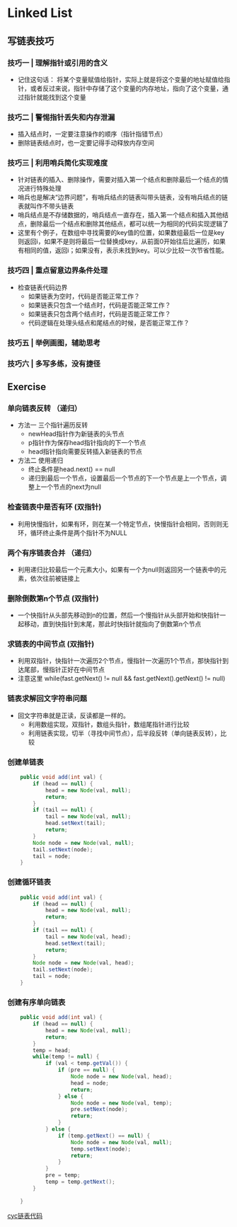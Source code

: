 # Linked List

## 写链表技巧

### 技巧一 | 理解指针或引用的含义

+ 记住这句话： 将某个变量赋值给指针，实际上就是将这个变量的地址赋值给指针，或者反过来说，指针中存储了这个变量的内存地址，指向了这个变量，通过指针就能找到这个变量

### 技巧二 | 警惕指针丢失和内存泄漏

+ 插入结点时，一定要注意操作的顺序（指针指错节点）
+ 删除链表结点时，也一定要记得手动释放内存空间

### 技巧三 | 利用哨兵简化实现难度

+ 针对链表的插入、删除操作，需要对插入第一个结点和删除最后一个结点的情况进行特殊处理
+ 哨兵也是解决“边界问题”，有哨兵结点的链表叫带头链表，没有哨兵结点的链表就叫作不带头链表
+ 哨兵结点是不存储数据的，哨兵结点一直存在，插入第一个结点和插入其他结点，删除最后一个结点和删除其他结点，都可以统一为相同的代码实现逻辑了
+ 这里有个例子，在数组中寻找需要的key值的位置，如果数组最后一位是key则返回i，如果不是则将最后一位替换成key，从前面0开始往后比遍历，如果有相同的值，返回i；如果没有，表示未找到key。可以少比较一次节省性能。

### 技巧四 | 重点留意边界条件处理

+ 检查链表代码边界
    + 如果链表为空时，代码是否能正常工作？
    + 如果链表只包含一个结点时，代码是否能正常工作？
    + 如果链表只包含两个结点时，代码是否能正常工作？
    + 代码逻辑在处理头结点和尾结点的时候，是否能正常工作？

### 技巧五 | 举例画图，辅助思考

### 技巧六 | 多写多练，没有捷径

## Exercise

### 单向链表反转 （递归）

+ 方法一 三个指针遍历反转
	+ newHead指针作为新链表的头节点
	+ p指针作为保存head指针指向的下一个节点
	+ head指针指向需要反转插入新链表的节点
+ 方法二 使用递归
	+ 终止条件是head.next() == null
	+ 递归到最后一个节点，设置最后一个节点的下一个节点是上一个节点，调整上一个节点的next为null

### 检查链表中是否有环 (双指针)

+ 利用快慢指针，如果有环，则在某一个特定节点，快慢指针会相同，否则则无环，循环终止条件是两个指针不为NULL

### 两个有序链表合并 （递归）

+ 利用递归比较最后一个元素大小，如果有一个为null则返回另一个链表中的元素，依次往前被链接上

### 删除倒数第n个节点 (双指针)

+ 一个快指针从头部先移动到n的位置，然后一个慢指针从头部开始和快指针一起移动，直到快指针到末尾，那此时快指针就指向了倒数第n个节点

### 求链表的中间节点 (双指针)

+ 利用双指针，快指针一次遍历2个节点，慢指针一次遍历1个节点，那快指针到达尾部，慢指针正好在中间节点
+ 注意这里 while(fast.getNext() != null && fast.getNext().getNext() != null) 

### 链表求解回文字符串问题

+ 回文字符串就是正读，反读都是一样的。
	+ 利用数组实现，双指针，数组头指针，数组尾指针进行比较
	+ 利用链表实现，切半（寻找中间节点），后半段反转（单向链表反转），比较

### 创建单链表

```java
	public void add(int val) {
        if (head == null) {
            head = new Node(val, null);
            return;
        }
        if (tail == null) {
            tail = new Node(val, null);
            head.setNext(tail);
            return;
        }
        Node node = new Node(val, null);
        tail.setNext(node);
        tail = node;
    }
```

### 创建循环链表

```java
	public void add(int val) {
        if (head == null) {
            head = new Node(val, null);
            return;
        }
        if (tail == null) {
            tail = new Node(val, head);
            head.setNext(tail);
            return;
        }
        Node node = new Node(val, head);
        tail.setNext(node);
        tail = node;
    }
```

### 创建有序单向链表

```java
	public void add(int val) {
        if (head == null) {
            head = new Node(val, null);
            return;
        }
        temp = head;
        while(temp != null) {
            if (val < temp.getVal()) {
                if (pre == null) {
                    Node node = new Node(val, head);
                    head = node;
                    return;
                } else {
                    Node node = new Node(val, temp);
                    pre.setNext(node);
                    return;
                }
            } else {
                if (temp.getNext() == null) {
                    Node node = new Node(val, null);
                    temp.setNext(node);
                    return;
                }
            }
            pre = temp;
            temp = temp.getNext();
        }

    }
```


[cyc链表代码](https://github.com/CyC2018/CS-Notes/blob/master/notes/Leetcode%20%E9%A2%98%E8%A7%A3%20-%20%E9%93%BE%E8%A1%A8.md)